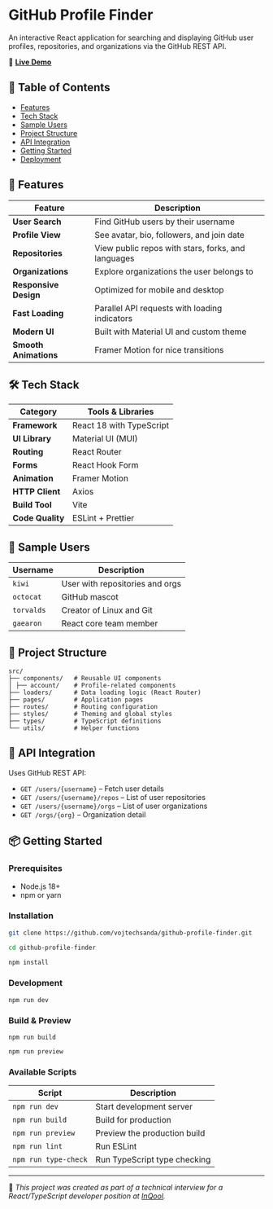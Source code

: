 # GitHub Profile Finder

An interactive React application for searching and displaying GitHub user profiles, repositories, and organizations via the GitHub REST API.

🔗 **[Live Demo](https://vojtechsanda.github.io/github-profile-finder/)**

## 📑 Table of Contents

- [Features](#-features)
- [Tech Stack](#-tech-stack)
- [Sample Users](#-sample-users)
- [Project Structure](#-project-structure)
- [API Integration](#-api-integration)
- [Getting Started](#-getting-started)
- [Deployment](#-deployment)

## 🚀 Features

| Feature               | Description                                        |
| --------------------- | -------------------------------------------------- |
| **User Search**       | Find GitHub users by their username                |
| **Profile View**      | See avatar, bio, followers, and join date          |
| **Repositories**      | View public repos with stars, forks, and languages |
| **Organizations**     | Explore organizations the user belongs to          |
| **Responsive Design** | Optimized for mobile and desktop                   |
| **Fast Loading**      | Parallel API requests with loading indicators      |
| **Modern UI**         | Built with Material UI and custom theme            |
| **Smooth Animations** | Framer Motion for nice transitions                 |

## 🛠️ Tech Stack

| Category         | Tools & Libraries        |
| ---------------- | ------------------------ |
| **Framework**    | React 18 with TypeScript |
| **UI Library**   | Material UI (MUI)        |
| **Routing**      | React Router             |
| **Forms**        | React Hook Form          |
| **Animation**    | Framer Motion            |
| **HTTP Client**  | Axios                    |
| **Build Tool**   | Vite                     |
| **Code Quality** | ESLint + Prettier        |

## 👥 Sample Users

| Username   | Description                     |
| ---------- | ------------------------------- |
| `kiwi`     | User with repositories and orgs |
| `octocat`  | GitHub mascot                   |
| `torvalds` | Creator of Linux and Git        |
| `gaearon`  | React core team member          |

## 🧠 Project Structure

```
src/
├── components/   # Reusable UI components
│ ├── account/    # Profile-related components
├── loaders/      # Data loading logic (React Router)
├── pages/        # Application pages
├── routes/       # Routing configuration
├── styles/       # Theming and global styles
├── types/        # TypeScript definitions
└── utils/        # Helper functions
```

## 🔌 API Integration

Uses GitHub REST API:

- `GET /users/{username}` – Fetch user details
- `GET /users/{username}/repos` – List of user repositories
- `GET /users/{username}/orgs` – List of user organizations
- `GET /orgs/{org}` – Organization detail

## 📦 Getting Started

### Prerequisites

- Node.js 18+
- npm or yarn

### Installation

```bash
git clone https://github.com/vojtechsanda/github-profile-finder.git

cd github-profile-finder

npm install
```

### Development

```
npm run dev
```

### Build & Preview

```
npm run build

npm run preview
```

### Available Scripts

| Script               | Description                  |
| -------------------- | ---------------------------- |
| `npm run dev`        | Start development server     |
| `npm run build`      | Build for production         |
| `npm run preview`    | Preview the production build |
| `npm run lint`       | Run ESLint                   |
| `npm run type-check` | Run TypeScript type checking |

---

📌 _This project was created as part of a technical interview for a React/TypeScript developer position at [InQool](https://www.inqool.cz/)._
